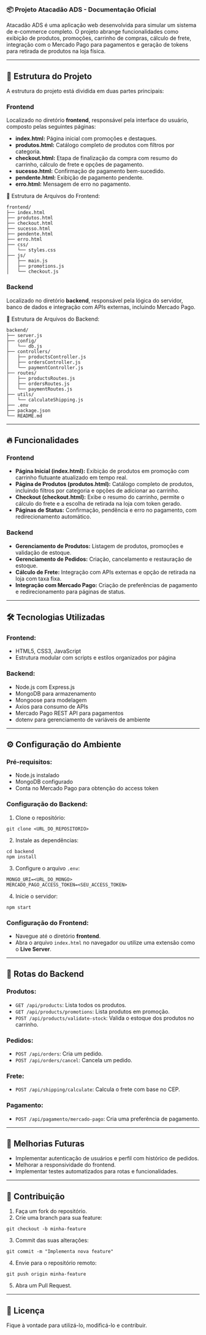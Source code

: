 ### 📦 Projeto Atacadão ADS - Documentação Oficial

Atacadão ADS é uma aplicação web desenvolvida para simular um sistema de e-commerce completo. O projeto abrange funcionalidades como exibição de produtos, promoções, carrinho de compras, cálculo de frete, integração com o Mercado Pago para pagamentos e geração de tokens para retirada de produtos na loja física.

---

## 🚀 Estrutura do Projeto

A estrutura do projeto está dividida em duas partes principais:

### Frontend

Localizado no diretório **frontend**, responsável pela interface do usuário, composto pelas seguintes páginas:

* **index.html:** Página inicial com promoções e destaques.
* **produtos.html:** Catálogo completo de produtos com filtros por categoria.
* **checkout.html:** Etapa de finalização da compra com resumo do carrinho, cálculo de frete e opções de pagamento.
* **sucesso.html:** Confirmação de pagamento bem-sucedido.
* **pendente.html:** Exibição de pagamento pendente.
* **erro.html:** Mensagem de erro no pagamento.

📂 Estrutura de Arquivos do Frontend:

```
frontend/
├── index.html
├── produtos.html
├── checkout.html
├── sucesso.html
├── pendente.html
├── erro.html
├── css/
│   └── styles.css
├── js/
│   ├── main.js
│   ├── promotions.js
│   └── checkout.js
```

### Backend

Localizado no diretório **backend**, responsável pela lógica do servidor, banco de dados e integração com APIs externas, incluindo Mercado Pago.

📂 Estrutura de Arquivos do Backend:

```
backend/
├── server.js
├── config/
│   └── db.js
├── controllers/
│   ├── productsController.js
│   ├── ordersController.js
│   └── paymentController.js
├── routes/
│   ├── productsRoutes.js
│   ├── ordersRoutes.js
│   └── paymentRoutes.js
├── utils/
│   └── calculateShipping.js
├── .env
├── package.json
└── README.md
```

---

## 🔥 Funcionalidades

### Frontend

* **Página Inicial (index.html):** Exibição de produtos em promoção com carrinho flutuante atualizado em tempo real.
* **Página de Produtos (produtos.html):** Catálogo completo de produtos, incluindo filtros por categoria e opções de adicionar ao carrinho.
* **Checkout (checkout.html):** Exibe o resumo do carrinho, permite o cálculo do frete e a escolha de retirada na loja com token gerado.
* **Páginas de Status:** Confirmação, pendência e erro no pagamento, com redirecionamento automático.

### Backend

* **Gerenciamento de Produtos:** Listagem de produtos, promoções e validação de estoque.
* **Gerenciamento de Pedidos:** Criação, cancelamento e restauração de estoque.
* **Cálculo de Frete:** Integração com APIs externas e opção de retirada na loja com taxa fixa.
* **Integração com Mercado Pago:** Criação de preferências de pagamento e redirecionamento para páginas de status.

---

## 🛠️ Tecnologias Utilizadas

### Frontend:

* HTML5, CSS3, JavaScript
* Estrutura modular com scripts e estilos organizados por página

### Backend:

* Node.js com Express.js
* MongoDB para armazenamento
* Mongoose para modelagem
* Axios para consumo de APIs
* Mercado Pago REST API para pagamentos
* dotenv para gerenciamento de variáveis de ambiente

---

## ⚙️ Configuração do Ambiente

### Pré-requisitos:

* Node.js instalado
* MongoDB configurado
* Conta no Mercado Pago para obtenção do access token

### Configuração do Backend:

1. Clone o repositório:

```
git clone <URL_DO_REPOSITORIO>
```

2. Instale as dependências:

```
cd backend
npm install
```

3. Configure o arquivo `.env`:

```
MONGO_URI=<URL_DO_MONGO>
MERCADO_PAGO_ACCESS_TOKEN=<SEU_ACCESS_TOKEN>
```

4. Inicie o servidor:

```
npm start
```

### Configuração do Frontend:

* Navegue até o diretório **frontend**.
* Abra o arquivo `index.html` no navegador ou utilize uma extensão como o **Live Server**.

---

## 🔗 Rotas do Backend

### Produtos:

* `GET /api/products`: Lista todos os produtos.
* `GET /api/products/promotions`: Lista produtos em promoção.
* `POST /api/products/validate-stock`: Valida o estoque dos produtos no carrinho.

### Pedidos:

* `POST /api/orders`: Cria um pedido.
* `POST /api/orders/cancel`: Cancela um pedido.

### Frete:

* `POST /api/shipping/calculate`: Calcula o frete com base no CEP.

### Pagamento:

* `POST /api/pagamento/mercado-pago`: Cria uma preferência de pagamento.

---

## 🚧 Melhorias Futuras

* Implementar autenticação de usuários e perfil com histórico de pedidos.
* Melhorar a responsividade do frontend.
* Implementar testes automatizados para rotas e funcionalidades.

---

## 🤝 Contribuição

1. Faça um fork do repositório.
2. Crie uma branch para sua feature:

```
git checkout -b minha-feature
```

3. Commit das suas alterações:

```
git commit -m "Implementa nova feature"
```

4. Envie para o repositório remoto:

```
git push origin minha-feature
```

5. Abra um Pull Request.

---

## 📝 Licença

Fique à vontade para utilizá-lo, modificá-lo e contribuir.
